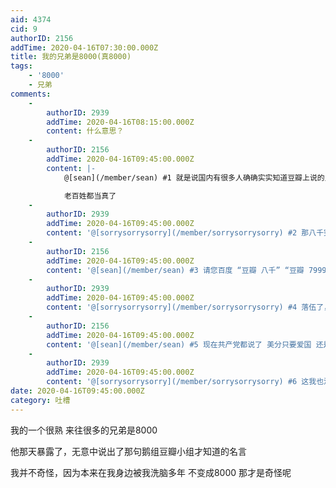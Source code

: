 ```yaml
---
aid: 4374
cid: 9
authorID: 2156
addTime: 2020-04-16T07:30:00.000Z
title: 我的兄弟是8000(真8000)
tags:
    - '8000'
    - 兄弟
comments:
    -
        authorID: 2939
        addTime: 2020-04-16T08:15:00.000Z
        content: 什么意思？
    -
        authorID: 2156
        addTime: 2020-04-16T09:45:00.000Z
        content: |-
            @[sean](/member/sean) #1 就是说国内有很多人确确实实知道豆瓣上说的八千是什么意思

            老百姓都当真了
    -
        authorID: 2939
        addTime: 2020-04-16T09:45:00.000Z
        content: '@[sorrysorrysorry](/member/sorrysorrysorry) #2 那八千究竟是啥意思。。。'
    -
        authorID: 2156
        addTime: 2020-04-16T09:45:00.000Z
        content: '@[sean](/member/sean) #3 请您百度 “豆瓣 八千” “豆瓣 7999”'
    -
        authorID: 2939
        addTime: 2020-04-16T09:45:00.000Z
        content: '@[sorrysorrysorry](/member/sorrysorrysorry) #4 落伍了，我还停留在‘美分’的说法上呢。'
    -
        authorID: 2156
        addTime: 2020-04-16T09:45:00.000Z
        content: '@[sean](/member/sean) #5 现在共产党都说了 美分只要爱国 还是好的'
    -
        authorID: 2939
        addTime: 2020-04-16T09:45:00.000Z
        content: '@[sorrysorrysorry](/member/sorrysorrysorry) #6 这我也没听说过。。。'
date: 2020-04-16T09:45:00.000Z
category: 吐槽
---
```


我的一个很熟 来往很多的兄弟是8000

他那天暴露了，无意中说出了那句鹅组豆瓣小组才知道的名言

我并不奇怪，因为本来在我身边被我洗脑多年 不变成8000 那才是奇怪呢
